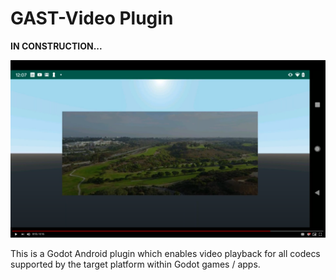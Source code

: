 # GAST-Video Plugin

**IN CONSTRUCTION...**

[![mp4 video playback in Godot on an Android device](https://github.com/m4gr3d/GAST/blob/master/video/samples/contents/raw/flight_screenshot.png?raw=true)](https://drive.google.com/file/d/1EivylJMbkO9GymIkv8D25vOIxNevDT2C/view?usp=sharing "mp4 video playback in Godot on an Android device")

This is a Godot Android plugin which enables video playback for all codecs supported by the target platform within Godot games / apps.
